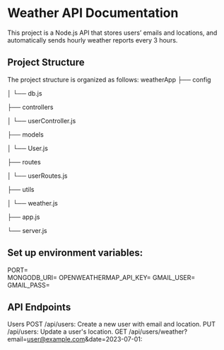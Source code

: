 # Weather API Documentation
This project is a Node.js API that stores users’ emails and locations, and automatically sends hourly weather reports every 3 hours.

## Project Structure

The project structure is organized as follows:
weatherApp
├── config

│ └── db.js

├── controllers

│ └── userController.js

├── models

│ └── User.js

├── routes

│ └── userRoutes.js

├── utils

│ └── weather.js

├── app.js

└── server.js

## Set up environment variables:
PORT= <br>
MONGODB_URI=
OPENWEATHERMAP_API_KEY=
GMAIL_USER=
GMAIL_PASS=

## API Endpoints

Users
POST /api/users: Create a new user with email and location.
PUT /api/users: Update a user's location.
GET /api/users/weather?email=user@example.com&date=2023-07-01:
 
